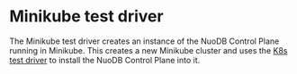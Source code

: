 # Minikube test driver

The Minikube test driver creates an instance of the NuoDB Control Plane running in Minikube.
This creates a new Minikube cluster and uses the [K8s test driver](../k8s/README.md) to install the NuoDB Control Plane into it.
